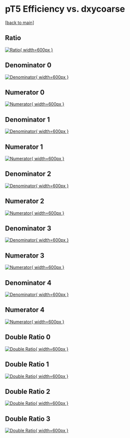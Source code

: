# pT5 Efficiency vs. dxycoarse

[[back to main](./)]



## Ratio

[![Ratio](../mtv/var/pT5_base_11_1_eff_dxycoarse.png){ width=600px }](../mtv/var/pT5_base_11_1_eff_dxycoarse.pdf)

## Denominator 0

[![Denominator](../mtv/den/pT5_base_11_1_eff_dxycoarse_den0.png){ width=600px }](../mtv/den/pT5_base_11_1_eff_dxycoarse_den0.pdf)

## Numerator 0

[![Numerator](../mtv/num/pT5_base_11_1_eff_dxycoarse_num0.png){ width=600px }](../mtv/num/pT5_base_11_1_eff_dxycoarse_num0.pdf)

## Denominator 1

[![Denominator](../mtv/den/pT5_base_11_1_eff_dxycoarse_den1.png){ width=600px }](../mtv/den/pT5_base_11_1_eff_dxycoarse_den1.pdf)

## Numerator 1

[![Numerator](../mtv/num/pT5_base_11_1_eff_dxycoarse_num1.png){ width=600px }](../mtv/num/pT5_base_11_1_eff_dxycoarse_num1.pdf)

## Denominator 2

[![Denominator](../mtv/den/pT5_base_11_1_eff_dxycoarse_den2.png){ width=600px }](../mtv/den/pT5_base_11_1_eff_dxycoarse_den2.pdf)

## Numerator 2

[![Numerator](../mtv/num/pT5_base_11_1_eff_dxycoarse_num2.png){ width=600px }](../mtv/num/pT5_base_11_1_eff_dxycoarse_num2.pdf)

## Denominator 3

[![Denominator](../mtv/den/pT5_base_11_1_eff_dxycoarse_den3.png){ width=600px }](../mtv/den/pT5_base_11_1_eff_dxycoarse_den3.pdf)

## Numerator 3

[![Numerator](../mtv/num/pT5_base_11_1_eff_dxycoarse_num3.png){ width=600px }](../mtv/num/pT5_base_11_1_eff_dxycoarse_num3.pdf)

## Denominator 4

[![Denominator](../mtv/den/pT5_base_11_1_eff_dxycoarse_den4.png){ width=600px }](../mtv/den/pT5_base_11_1_eff_dxycoarse_den4.pdf)

## Numerator 4

[![Numerator](../mtv/num/pT5_base_11_1_eff_dxycoarse_num4.png){ width=600px }](../mtv/num/pT5_base_11_1_eff_dxycoarse_num4.pdf)

## Double Ratio 0

[![Double Ratio](../mtv/ratio/pT5_base_11_1_eff_dxycoarse_ratio0.png){ width=600px }](../mtv/ratio/pT5_base_11_1_eff_dxycoarse_ratio0.pdf)

## Double Ratio 1

[![Double Ratio](../mtv/ratio/pT5_base_11_1_eff_dxycoarse_ratio1.png){ width=600px }](../mtv/ratio/pT5_base_11_1_eff_dxycoarse_ratio1.pdf)

## Double Ratio 2

[![Double Ratio](../mtv/ratio/pT5_base_11_1_eff_dxycoarse_ratio2.png){ width=600px }](../mtv/ratio/pT5_base_11_1_eff_dxycoarse_ratio2.pdf)

## Double Ratio 3

[![Double Ratio](../mtv/ratio/pT5_base_11_1_eff_dxycoarse_ratio3.png){ width=600px }](../mtv/ratio/pT5_base_11_1_eff_dxycoarse_ratio3.pdf)

